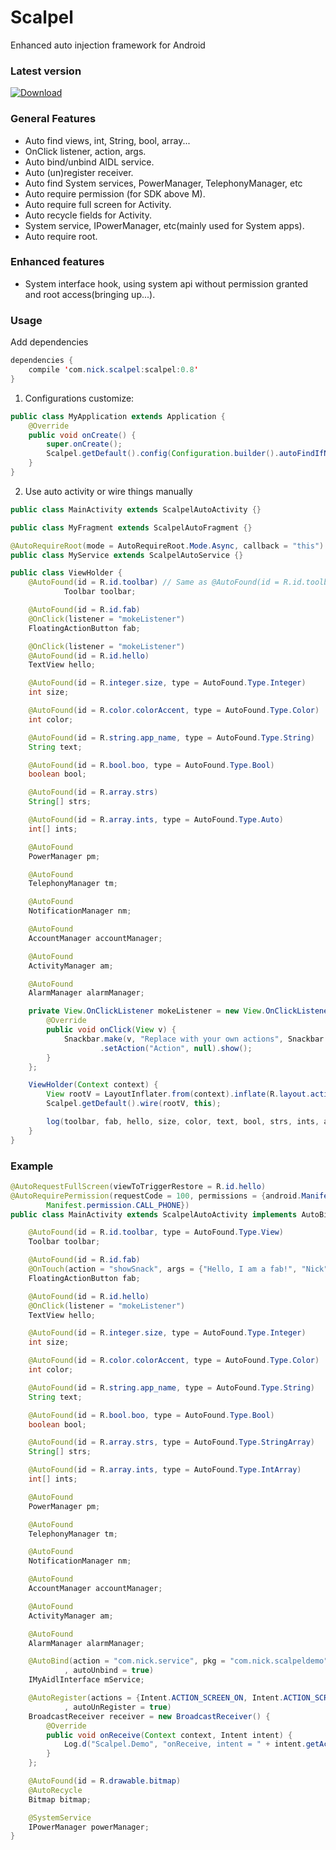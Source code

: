 # Scalpel
Enhanced auto injection framework for Android

### Latest version
[ ![Download](https://api.bintray.com/packages/nickandroid/maven/scalpel/images/download.svg) ](https://bintray.com/nickandroid/maven/scalpel/_latestVersion)

### General Features
- Auto find views, int, String, bool, array...
- OnClick listener, action, args.
- Auto bind/unbind AIDL service.
- Auto (un)register receiver.
- Auto find System services, PowerManager, TelephonyManager, etc
- Auto require permission (for SDK above M).
- Auto require full screen for Activity.
- Auto recycle fields for Activity.
- System service, IPowerManager, etc(mainly used for System apps).
- Auto require root.

### Enhanced features
- System interface hook, using system api without permission granted and root access(bringing up...).

### Usage

Add dependencies
``` java
dependencies {
    compile 'com.nick.scalpel:scalpel:0.8'
}
```

1. Configurations customize:
``` java
public class MyApplication extends Application {
    @Override
    public void onCreate() {
        super.onCreate();
        Scalpel.getDefault().config(Configuration.builder().autoFindIfNull(true).debug(true).logTag("Scalpel").build());
    }
}
```

2. Use auto activity or wire things manually
``` java
public class MainActivity extends ScalpelAutoActivity {}
```
``` java
public class MyFragment extends ScalpelAutoFragment {}
```
``` java
@AutoRequireRoot(mode = AutoRequireRoot.Mode.Async, callback = "this")
public class MyService extends ScalpelAutoService {}
```

``` java
public class ViewHolder {
    @AutoFound(id = R.id.toolbar) // Same as @AutoFound(id = R.id.toolbar, type = Type.Auto)
            Toolbar toolbar;

    @AutoFound(id = R.id.fab)
    @OnClick(listener = "mokeListener")
    FloatingActionButton fab;

    @OnClick(listener = "mokeListener")
    @AutoFound(id = R.id.hello)
    TextView hello;

    @AutoFound(id = R.integer.size, type = AutoFound.Type.Integer)
    int size;

    @AutoFound(id = R.color.colorAccent, type = AutoFound.Type.Color)
    int color;

    @AutoFound(id = R.string.app_name, type = AutoFound.Type.String)
    String text;

    @AutoFound(id = R.bool.boo, type = AutoFound.Type.Bool)
    boolean bool;

    @AutoFound(id = R.array.strs)
    String[] strs;

    @AutoFound(id = R.array.ints, type = AutoFound.Type.Auto)
    int[] ints;

    @AutoFound
    PowerManager pm;

    @AutoFound
    TelephonyManager tm;

    @AutoFound
    NotificationManager nm;

    @AutoFound
    AccountManager accountManager;

    @AutoFound
    ActivityManager am;

    @AutoFound
    AlarmManager alarmManager;

    private View.OnClickListener mokeListener = new View.OnClickListener() {
        @Override
        public void onClick(View v) {
            Snackbar.make(v, "Replace with your own actions", Snackbar.LENGTH_LONG)
                    .setAction("Action", null).show();
        }
    };

    ViewHolder(Context context) {
        View rootV = LayoutInflater.from(context).inflate(R.layout.activity_main, null);
        Scalpel.getDefault().wire(rootV, this);

        log(toolbar, fab, hello, size, color, text, bool, strs, ints, am, pm, tm, nm, accountManager, alarmManager);
    }
}
```

### Example
``` java
@AutoRequestFullScreen(viewToTriggerRestore = R.id.hello)
@AutoRequirePermission(requestCode = 100, permissions = {android.Manifest.permission.READ_EXTERNAL_STORAGE,
        Manifest.permission.CALL_PHONE})
public class MainActivity extends ScalpelAutoActivity implements AutoBind.Callback {

    @AutoFound(id = R.id.toolbar, type = AutoFound.Type.View)
    Toolbar toolbar;

    @AutoFound(id = R.id.fab)
    @OnTouch(action = "showSnack", args = {"Hello, I am a fab!", "Nick"})
    FloatingActionButton fab;

    @AutoFound(id = R.id.hello)
    @OnClick(listener = "mokeListener")
    TextView hello;

    @AutoFound(id = R.integer.size, type = AutoFound.Type.Integer)
    int size;

    @AutoFound(id = R.color.colorAccent, type = AutoFound.Type.Color)
    int color;

    @AutoFound(id = R.string.app_name, type = AutoFound.Type.String)
    String text;

    @AutoFound(id = R.bool.boo, type = AutoFound.Type.Bool)
    boolean bool;

    @AutoFound(id = R.array.strs, type = AutoFound.Type.StringArray)
    String[] strs;

    @AutoFound(id = R.array.ints, type = AutoFound.Type.IntArray)
    int[] ints;

    @AutoFound
    PowerManager pm;

    @AutoFound
    TelephonyManager tm;

    @AutoFound
    NotificationManager nm;

    @AutoFound
    AccountManager accountManager;

    @AutoFound
    ActivityManager am;

    @AutoFound
    AlarmManager alarmManager;

    @AutoBind(action = "com.nick.service", pkg = "com.nick.scalpeldemo", callback = "this"
            , autoUnbind = true)
    IMyAidlInterface mService;

    @AutoRegister(actions = {Intent.ACTION_SCREEN_ON, Intent.ACTION_SCREEN_OFF, "com.nick.service.bind"}
            , autoUnRegister = true)
    BroadcastReceiver receiver = new BroadcastReceiver() {
        @Override
        public void onReceive(Context context, Intent intent) {
            Log.d("Scalpel.Demo", "onReceive, intent = " + intent.getAction());
        }
    };

    @AutoFound(id = R.drawable.bitmap)
    @AutoRecycle
    Bitmap bitmap;

    @SystemService
    IPowerManager powerManager;
}
```
